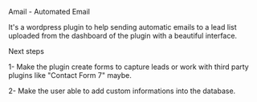 Amail - Automated Email

It's a wordpress plugin to help sending automatic emails to a lead list uploaded from the dashboard of the plugin with a beautiful interface.

Next steps

 1- Make the plugin create forms to capture leads or work with third party plugins like "Contact Form 7" maybe.
 
 2- Make the user able to add custom informations into the database.
